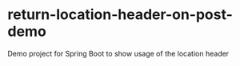 # return-location-header-on-post-demo
Demo project for Spring Boot to show usage of the location header
